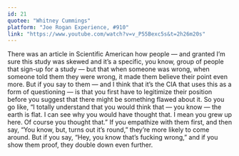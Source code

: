 ```yaml
---
id: 21
quotee: "Whitney Cummings"
platform: "Joe Rogan Experience, #910"
link: "https://www.youtube.com/watch?v=v_P55Bexc5s&t=2h26m20s"
---
```


There was an article in Scientific American how people — and granted I’m sure this study was skewed and it’s a specific, you know, group of people that sign-up for a study — but that when someone was wrong, when someone told them they were wrong, it made them believe their point even more. But if you say to them — and I think that it’s the CIA that uses this as a form of questioning — is that you first have to legitimize their position before you suggest that there might be something flawed about it. So you go like, “I totally understand that you would think that — you know — the earth is flat. I can see why you would have thought that. I mean you grew up here. Of course you thought that.” If you empathize with them first, and then say, “You know, but, turns out it’s round,” they’re more likely to come around. But if you say, “Hey, you know that’s fucking wrong,” and if you show them proof, they double down even further.
